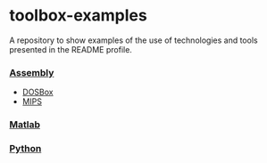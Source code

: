 # toolbox-examples
A repository to show examples of the use of technologies and tools presented in the README profile.

### [Assembly](./assembly)
* [DOSBox](./assembly/DOSBox)
* [MIPS](./assembly/MIPS)

### [Matlab](./matlab)

### [Python](./python)
